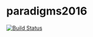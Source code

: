 # paradigms2016
[![Build Status](https://travis-ci.org/Hotckiss/paradigms2016.svg?branch=master)](https://travis-ci.org/Hotckiss/paradigms2016)
